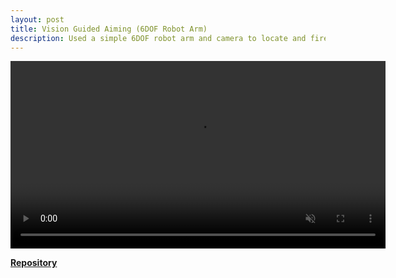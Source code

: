 ```yaml
---
layout: post
title: Vision Guided Aiming (6DOF Robot Arm)
description: Used a simple 6DOF robot arm and camera to locate and fire upon a target
---
```


<div style="text-align: center;">
  <video width="600" autoplay muted loop playsinline>
    <source src="{{ '/assets/Firing.mp4' | relative_url }}" type="video/mp4">
    Your browser does not support the video tag.
  </video>
</div>

[**Repository**](https://github.com/goddardjer/SystemArms)
